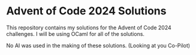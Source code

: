 # Advent of Code 2024 Solutions
This repository contains my solutions for the Advent of Code 2024 challenges. I will be using OCaml for all of the solutions.

No AI was used in the making of these solutions. (Looking at you Co-Pilot)